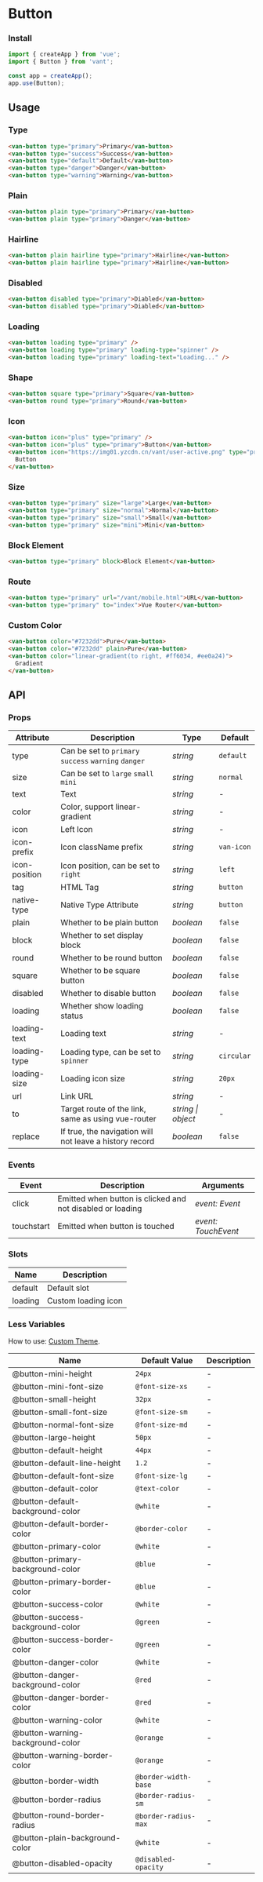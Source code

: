 # Button

### Install

```js
import { createApp } from 'vue';
import { Button } from 'vant';

const app = createApp();
app.use(Button);
```

## Usage

### Type

```html
<van-button type="primary">Primary</van-button>
<van-button type="success">Success</van-button>
<van-button type="default">Default</van-button>
<van-button type="danger">Danger</van-button>
<van-button type="warning">Warning</van-button>
```

### Plain

```html
<van-button plain type="primary">Primary</van-button>
<van-button plain type="primary">Danger</van-button>
```

### Hairline

```html
<van-button plain hairline type="primary">Hairline</van-button>
<van-button plain hairline type="primary">Hairline</van-button>
```

### Disabled

```html
<van-button disabled type="primary">Diabled</van-button>
<van-button disabled type="primary">Diabled</van-button>
```

### Loading

```html
<van-button loading type="primary" />
<van-button loading type="primary" loading-type="spinner" />
<van-button loading type="primary" loading-text="Loading..." />
```

### Shape

```html
<van-button square type="primary">Square</van-button>
<van-button round type="primary">Round</van-button>
```

### Icon

```html
<van-button icon="plus" type="primary" />
<van-button icon="plus" type="primary">Button</van-button>
<van-button icon="https://img01.yzcdn.cn/vant/user-active.png" type="primary">
  Button
</van-button>
```

### Size

```html
<van-button type="primary" size="large">Large</van-button>
<van-button type="primary" size="normal">Normal</van-button>
<van-button type="primary" size="small">Small</van-button>
<van-button type="primary" size="mini">Mini</van-button>
```

### Block Element

```html
<van-button type="primary" block>Block Element</van-button>
```

### Route

```html
<van-button type="primary" url="/vant/mobile.html">URL</van-button>
<van-button type="primary" to="index">Vue Router</van-button>
```

### Custom Color

```html
<van-button color="#7232dd">Pure</van-button>
<van-button color="#7232dd" plain>Pure</van-button>
<van-button color="linear-gradient(to right, #ff6034, #ee0a24)">
  Gradient
</van-button>
```

## API

### Props

| Attribute | Description | Type | Default |
| --- | --- | --- | --- |
| type | Can be set to `primary` `success` `warning` `danger` | _string_ | `default` |
| size | Can be set to `large` `small` `mini` | _string_ | `normal` |
| text | Text | _string_ | - |
| color | Color, support linear-gradient | _string_ | - |
| icon | Left Icon | _string_ | - |
| icon-prefix | Icon className prefix | _string_ | `van-icon` |
| icon-position | Icon position, can be set to `right` | _string_ | `left` |
| tag | HTML Tag | _string_ | `button` |
| native-type | Native Type Attribute | _string_ | `button` |
| plain | Whether to be plain button | _boolean_ | `false` |
| block | Whether to set display block | _boolean_ | `false` |
| round | Whether to be round button | _boolean_ | `false` |
| square | Whether to be square button | _boolean_ | `false` |
| disabled | Whether to disable button | _boolean_ | `false` |
| loading | Whether show loading status | _boolean_ | `false` |
| loading-text | Loading text | _string_ | - |
| loading-type | Loading type, can be set to `spinner` | _string_ | `circular` |
| loading-size | Loading icon size | _string_ | `20px` |
| url | Link URL | _string_ | - |
| to | Target route of the link, same as using vue-router | _string \| object_ | - |
| replace | If true, the navigation will not leave a history record | _boolean_ | `false` |

### Events

| Event | Description | Arguments |
| --- | --- | --- |
| click | Emitted when button is clicked and not disabled or loading | _event: Event_ |
| touchstart | Emitted when button is touched | _event: TouchEvent_ |

### Slots

| Name    | Description         |
| ------- | ------------------- |
| default | Default slot        |
| loading | Custom loading icon |

### Less Variables

How to use: [Custom Theme](#/en-US/theme).

| Name                             | Default Value        | Description |
| -------------------------------- | -------------------- | ----------- |
| @button-mini-height              | `24px`               | -           |
| @button-mini-font-size           | `@font-size-xs`      | -           |
| @button-small-height             | `32px`               | -           |
| @button-small-font-size          | `@font-size-sm`      | -           |
| @button-normal-font-size         | `@font-size-md`      | -           |
| @button-large-height             | `50px`               | -           |
| @button-default-height           | `44px`               | -           |
| @button-default-line-height      | `1.2`                | -           |
| @button-default-font-size        | `@font-size-lg`      | -           |
| @button-default-color            | `@text-color`        | -           |
| @button-default-background-color | `@white`             | -           |
| @button-default-border-color     | `@border-color`      | -           |
| @button-primary-color            | `@white`             | -           |
| @button-primary-background-color | `@blue`              | -           |
| @button-primary-border-color     | `@blue`              | -           |
| @button-success-color            | `@white`             | -           |
| @button-success-background-color | `@green`             | -           |
| @button-success-border-color     | `@green`             | -           |
| @button-danger-color             | `@white`             | -           |
| @button-danger-background-color  | `@red`               | -           |
| @button-danger-border-color      | `@red`               | -           |
| @button-warning-color            | `@white`             | -           |
| @button-warning-background-color | `@orange`            | -           |
| @button-warning-border-color     | `@orange`            | -           |
| @button-border-width             | `@border-width-base` | -           |
| @button-border-radius            | `@border-radius-sm`  | -           |
| @button-round-border-radius      | `@border-radius-max` | -           |
| @button-plain-background-color   | `@white`             | -           |
| @button-disabled-opacity         | `@disabled-opacity`  | -           |
